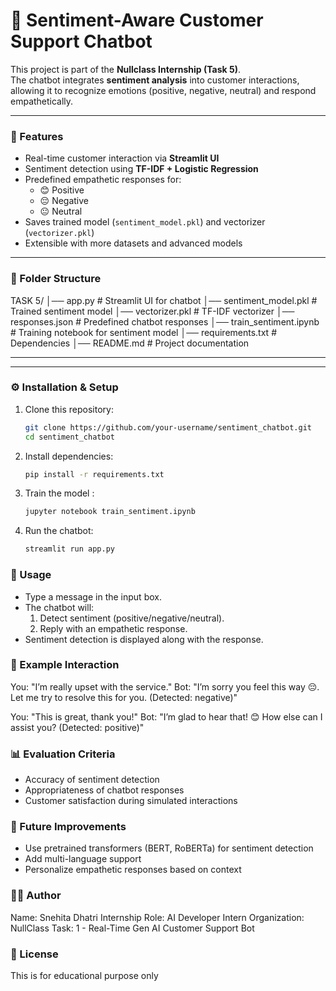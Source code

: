 # 🧠 Sentiment-Aware Customer Support Chatbot

This project is part of the **Nullclass Internship (Task 5)**.  
The chatbot integrates **sentiment analysis** into customer interactions, allowing it to recognize emotions (positive, negative, neutral) and respond empathetically.

---

### 🚀 Features
- Real-time customer interaction via **Streamlit UI**
- Sentiment detection using **TF-IDF + Logistic Regression**
- Predefined empathetic responses for:
  - 😊 Positive
  - 😔 Negative
  - 😐 Neutral
- Saves trained model (`sentiment_model.pkl`) and vectorizer (`vectorizer.pkl`)
- Extensible with more datasets and advanced models

---

### 📂 Folder Structure
TASK 5/
│── app.py # Streamlit UI for chatbot
│── sentiment_model.pkl # Trained sentiment model
│── vectorizer.pkl # TF-IDF vectorizer
│── responses.json # Predefined chatbot responses
│── train_sentiment.ipynb # Training notebook for sentiment model
│── requirements.txt # Dependencies
│── README.md # Project documentation

---


---

### ⚙️ Installation & Setup

1. Clone this repository:
   ```bash
   git clone https://github.com/your-username/sentiment_chatbot.git
   cd sentiment_chatbot
2. Install dependencies:
   ```bash
   pip install -r requirements.txt
3. Train the model :
   ```bash
   jupyter notebook train_sentiment.ipynb
4. Run the chatbot:
   ```bash
   streamlit run app.py

### 🎯 Usage

* Type a message in the input box.
* The chatbot will:
  1. Detect sentiment (positive/negative/neutral).
  2. Reply with an empathetic response.
* Sentiment detection is displayed along with the response.

### 🧪 Example Interaction

You: "I’m really upset with the service."
Bot: "I’m sorry you feel this way 😔. Let me try to resolve this for you. (Detected: negative)"

You: "This is great, thank you!"
Bot: "I’m glad to hear that! 😊 How else can I assist you? (Detected: positive)"

### 📊 Evaluation Criteria
* Accuracy of sentiment detection
* Appropriateness of chatbot responses
* Customer satisfaction during simulated interactions

### 🔮 Future Improvements
* Use pretrained transformers (BERT, RoBERTa) for sentiment detection
* Add multi-language support
* Personalize empathetic responses based on context

### 🧑‍💻 Author
Name: Snehita Dhatri
Internship Role: AI Developer Intern
Organization: NullClass
Task: 1 - Real-Time Gen AI Customer Support Bot

### 📜 License
This is for educational purpose only
